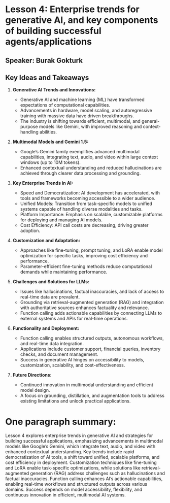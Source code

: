 # Lesson 4: Enterprise trends for generative AI, and key components of building successful agents/applications

## Speaker: Burak Gokturk

## Key Ideas and Takeaways

1. **Generative AI Trends and Innovations:**
    - Generative AI and machine learning (ML) have transformed expectations of computational capabilities.
    - Advancements in hardware, model scaling, and autoregressive training with massive data have driven breakthroughs.
    - The industry is shifting towards efficient, multimodal, and general-purpose models like Gemini, with improved reasoning and context-handling abilities.

2. **Multimodal Models and Gemini 1.5:**
    - Google’s Gemini family exemplifies advanced multimodal capabilities, integrating text, audio, and video within large context windows (up to 10M tokens).
    - Enhanced contextual understanding and reduced hallucinations are achieved through clearer data processing and grounding.

3. **Key Enterprise Trends in AI:**
    - Speed and Democratization: AI development has accelerated, with tools and frameworks becoming accessible to a wider audience.
    - Unified Models: Transition from task-specific models to unified systems capable of handling diverse modalities and tasks.
    - Platform Importance: Emphasis on scalable, customizable platforms for deploying and managing AI models.
    - Cost Efficiency: API call costs are decreasing, driving greater adoption.

4. **Customization and Adaptation:**
    - Approaches like fine-tuning, prompt tuning, and LoRA enable model optimization for specific tasks, improving cost efficiency and performance.
    - Parameter-efficient fine-tuning methods reduce computational demands while maintaining performance.

5. **Challenges and Solutions for LLMs:**
    - Issues like hallucinations, factual inaccuracies, and lack of access to real-time data are prevalent.
    - Grounding via retrieval-augmented generation (RAG) and integration with authoritative sources enhances factuality and relevance.
    - Function calling adds actionable capabilities by connecting LLMs to external systems and APIs for real-time operations.

6. **Functionality and Deployment:**
    - Function calling enables structured outputs, autonomous workflows, and real-time data integration.
    - Applications include customer support, financial queries, inventory checks, and document management.
    - Success in generative AI hinges on accessibility to models, customization, scalability, and cost-effectiveness.

7. **Future Directions:**
    - Continued innovation in multimodal understanding and efficient model design.
    - A focus on grounding, distillation, and augmentation tools to address existing limitations and unlock practical applications.


# One paragraph summary:

Lesson 4 explores enterprise trends in generative AI and strategies for building successful applications, emphasizing advancements in multimodal models like Google’s Gemini, which integrate text, audio, and video with enhanced contextual understanding. Key trends include rapid democratization of AI tools, a shift toward unified, scalable platforms, and cost efficiency in deployment. Customization techniques like fine-tuning and LoRA enable task-specific optimizations, while solutions like retrieval-augmented generation (RAG) address challenges such as hallucinations and factual inaccuracies. Function calling enhances AI’s actionable capabilities, enabling real-time workflows and structured outputs across various domains. Success depends on model accessibility, flexibility, and continuous innovation in efficient, multimodal AI systems.
